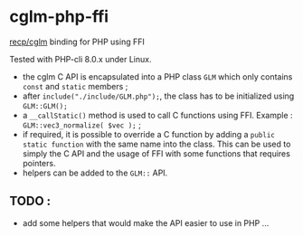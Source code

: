 # cglm-php-ffi
 [recp/cglm](https://github.com/recp/cglm) binding for PHP using FFI

Tested with PHP-cli 8.0.x under Linux.

- the cglm C API is encapsulated into a PHP class `GLM` which only contains `const` and `static` members ;
- after ` include("./include/GLM.php"); `, the class has to be initialized using ` GLM::GLM(); `
- a `__callStatic()` method is used to call C functions using FFI. Example : `` GLM::vec3_normalize( $vec ); `` ;
- if required, it is possible to override a C function by adding a ` public static function ` with the same name into the class. This can be used to simply the C API and the usage of FFI with some functions that requires pointers.
- helpers can be added to the ` GLM:: ` API.

## TODO :

- add some helpers that would make the API easier to use in PHP ...
